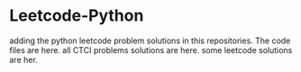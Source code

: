 # Leetcode-Python
adding the python leetcode problem solutions in this repositories. 
The code files are here.
all CTCI problems solutions are here.
some leetcode solutions are her.


































































































































































































































































































































































































































































































































































































































































